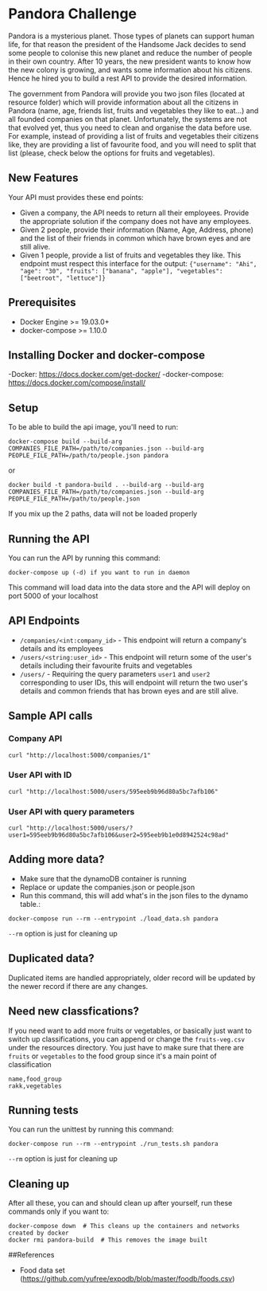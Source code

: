 # Pandora Challenge
Pandora is a mysterious planet. Those types of planets can support human life, for that reason the president of the Handsome Jack decides to send some people to colonise this new planet and
reduce the number of people in their own country. After 10 years, the new president wants to know how the new colony is growing, and wants some information about his citizens. Hence he hired you to build a rest API to provide the desired information.

The government from Pandora will provide you two json files (located at resource folder) which will provide information about all the citizens in Pandora (name, age, friends list, fruits and vegetables they like to eat...) and all founded companies on that planet.
Unfortunately, the systems are not that evolved yet, thus you need to clean and organise the data before use.
For example, instead of providing a list of fruits and vegetables their citizens like, they are providing a list of favourite food, and you will need to split that list (please, check below the options for fruits and vegetables).

## New Features
Your API must provides these end points:
- Given a company, the API needs to return all their employees. Provide the appropriate solution if the company does not have any employees.
- Given 2 people, provide their information (Name, Age, Address, phone) and the list of their friends in common which have brown eyes and are still alive.
- Given 1 people, provide a list of fruits and vegetables they like. This endpoint must respect this interface for the output: `{"username": "Ahi", "age": "30", "fruits": ["banana", "apple"], "vegetables": ["beetroot", "lettuce"]}` 

## Prerequisites
- Docker Engine >= 19.03.0+
- docker-compose >= 1.10.0

## Installing Docker and docker-compose
-Docker: https://docs.docker.com/get-docker/
-docker-compose: https://docs.docker.com/compose/install/

## Setup
To be able to build the api image, you'll need to run:
```
docker-compose build --build-arg COMPANIES_FILE_PATH=/path/to/companies.json --build-arg PEOPLE_FILE_PATH=/path/to/people.json pandora
```
or
```
docker build -t pandora-build . --build-arg --build-arg COMPANIES_FILE_PATH=/path/to/companies.json --build-arg PEOPLE_FILE_PATH=/path/to/people.json
```
If you mix up the 2 paths, data will not be loaded properly

## Running the API
You can run the API by running this command:
```
docker-compose up (-d) if you want to run in daemon
```
This command will load data into the data store and the API will deploy on port 5000 of your localhost

## API Endpoints
- `/companies/<int:company_id>` - This endpoint will return a company's details and its employees
- `/users/<string:user_id>` - This endpoint will return some of the user's details including their favourite fruits and vegetables
- `/users/` - Requiring the query parameters `user1` and `user2` corresponding to user IDs, this will endpoint will return the two user's details and common friends that has brown eyes and are still alive.

## Sample API calls
### Company API
```
curl "http://localhost:5000/companies/1"
```
### User API with ID
```
curl "http://localhost:5000/users/595eeb9b96d80a5bc7afb106"
```
### User API with query parameters
```
curl "http://localhost:5000/users/?user1=595eeb9b96d80a5bc7afb106&user2=595eeb9b1e0d8942524c98ad"
```

## Adding more data?
- Make sure that the dynamoDB container is running
- Replace or update the companies.json or people.json
- Run this command, this will add what's in the json files to the dynamo table.:
```
docker-compose run --rm --entrypoint ./load_data.sh pandora
```
`--rm` option is just for cleaning up

## Duplicated data?
Duplicated items are handled appropriately, older record will be updated by the newer record if there are any changes.

## Need new classfications?
If you need want to add more fruits or vegetables, or basically just want to switch up classifications, you can append or change the `fruits-veg.csv` under the resources directory. You just have to make sure that there are `fruits` or `vegetables` to the food group since it's a main point of classification
```
name,food_group
rakk,vegetables
```

## Running tests
You can run the unittest by running this command:
```
docker-compose run --rm --entrypoint ./run_tests.sh pandora
```
`--rm` option is just for cleaning up

## Cleaning up
After all these, you can and should clean up after yourself, run these commands only if you want to:
```
docker-compose down  # This cleans up the containers and networks created by docker
docker rmi pandora-build  # This removes the image built
```

##References
- Food data set (https://github.com/yufree/expodb/blob/master/foodb/foods.csv)